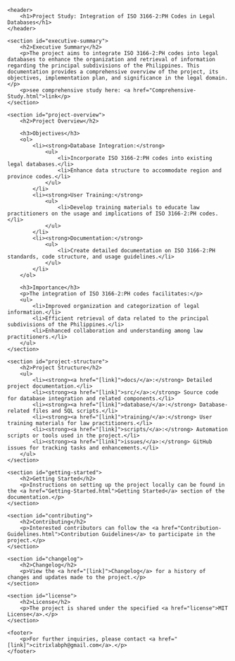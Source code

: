 <html lang="en">

<head>
    <meta charset="UTF-8">
    <meta name="viewport" content="width=device-width, initial-scale=1.0">
    <title>Project Study: ISO 3166-2:PH Integration</title>
</head>

<body>

    <header>
        <h1>Project Study: Integration of ISO 3166-2:PH Codes in Legal Databases</h1>
    </header>

    <section id="executive-summary">
        <h2>Executive Summary</h2>
        <p>The project aims to integrate ISO 3166-2:PH codes into legal databases to enhance the organization and retrieval of information regarding the principal subdivisions of the Philippines. This documentation provides a comprehensive overview of the project, its objectives, implementation plan, and significance in the legal domain.</p>
        <p>see comprehensive study here: <a href="Comprehensive-Study.html">link</p>
    </section>

    <section id="project-overview">
        <h2>Project Overview</h2>

        <h3>Objectives</h3>
        <ol>
            <li><strong>Database Integration:</strong>
                <ul>
                    <li>Incorporate ISO 3166-2:PH codes into existing legal databases.</li>
                    <li>Enhance data structure to accommodate region and province codes.</li>
                </ul>
            </li>
            <li><strong>User Training:</strong>
                <ul>
                    <li>Develop training materials to educate law practitioners on the usage and implications of ISO 3166-2:PH codes.</li>
                </ul>
            </li>
            <li><strong>Documentation:</strong>
                <ul>
                    <li>Create detailed documentation on ISO 3166-2:PH standards, code structure, and usage guidelines.</li>
                </ul>
            </li>
        </ol>

        <h3>Importance</h3>
        <p>The integration of ISO 3166-2:PH codes facilitates:</p>
        <ul>
            <li>Improved organization and categorization of legal information.</li>
            <li>Efficient retrieval of data related to the principal subdivisions of the Philippines.</li>
            <li>Enhanced collaboration and understanding among law practitioners.</li>
        </ul>
    </section>

    <section id="project-structure">
        <h2>Project Structure</h2>
        <ul>
            <li><strong><a href="[link]">docs/</a>:</strong> Detailed project documentation.</li>
            <li><strong><a href="[link]">src/</a>:</strong> Source code for database integration and related components.</li>
            <li><strong><a href="[link]">database/</a>:</strong> Database-related files and SQL scripts.</li>
            <li><strong><a href="[link]">training/</a>:</strong> User training materials for law practitioners.</li>
            <li><strong><a href="[link]">scripts/</a>:</strong> Automation scripts or tools used in the project.</li>
            <li><strong><a href="[link]">issues/</a>:</strong> GitHub issues for tracking tasks and enhancements.</li>
        </ul>
    </section>

    <section id="getting-started">
        <h2>Getting Started</h2>
        <p>Instructions on setting up the project locally can be found in the <a href="Getting-Started.html">Getting Started</a> section of the documentation.</p>
    </section>

    <section id="contributing">
        <h2>Contributing</h2>
        <p>Interested contributors can follow the <a href="Contribution-Guidelines.html">Contribution Guidelines</a> to participate in the project.</p>
    </section>

    <section id="changelog">
        <h2>Changelog</h2>
        <p>View the <a href="[link]">Changelog</a> for a history of changes and updates made to the project.</p>
    </section>

    <section id="license">
        <h2>License</h2>
        <p>The project is shared under the specified <a href="license">MIT License</a>.</p>
    </section>

    <footer>
        <p>For further inquiries, please contact <a href="[link]">citrixlabph@gmail.com</a>.</p>
    </footer>

</body>

</html>
